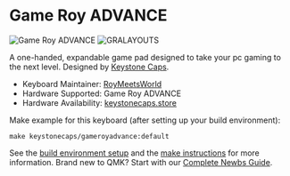 # Game Roy ADVANCE

![Game Roy ADVANCE](https://user-images.githubusercontent.com/63612683/162093240-656e8740-f73c-454d-8b30-d60db9da212f.jpg)
![GRALAYOUTS](https://user-images.githubusercontent.com/63612683/162095125-48746ddd-9b80-4f82-aea0-9a0d02c0e62e.JPG)

A one-handed, expandable game pad designed to take your pc gaming to the next level. Designed by [Keystone Caps](https://keystonecaps.store).

* Keyboard Maintainer: [RoyMeetsWorld](https://github.com/ROYMEETSWORLD)
* Hardware Supported: Game Roy ADVANCE
* Hardware Availability: [keystonecaps.store](https://keystonecaps.store)

Make example for this keyboard (after setting up your build environment):

    make keystonecaps/gameroyadvance:default

See the [build environment setup](https://docs.qmk.fm/#/getting_started_build_tools) and the [make instructions](https://docs.qmk.fm/#/getting_started_make_guide) for more information. Brand new to QMK? Start with our [Complete Newbs Guide](https://docs.qmk.fm/#/newbs).
